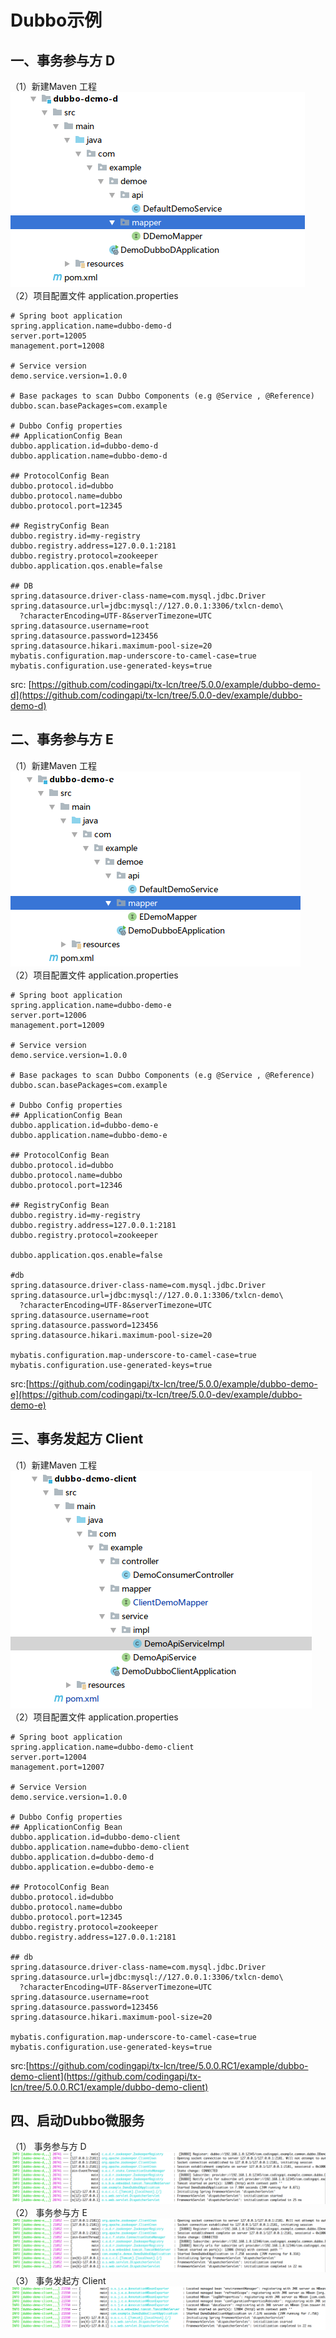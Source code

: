 # Dubbo示例

## 一、事务参与方 D
（1）新建Maven 工程  
![maven project](img/maven-d.png)  
（2）项目配置文件 application.properties
```properties
# Spring boot application
spring.application.name=dubbo-demo-d
server.port=12005
management.port=12008

# Service version
demo.service.version=1.0.0

# Base packages to scan Dubbo Components (e.g @Service , @Reference)
dubbo.scan.basePackages=com.example

# Dubbo Config properties
## ApplicationConfig Bean
dubbo.application.id=dubbo-demo-d
dubbo.application.name=dubbo-demo-d

## ProtocolConfig Bean
dubbo.protocol.id=dubbo
dubbo.protocol.name=dubbo
dubbo.protocol.port=12345

## RegistryConfig Bean
dubbo.registry.id=my-registry
dubbo.registry.address=127.0.0.1:2181
dubbo.registry.protocol=zookeeper
dubbo.application.qos.enable=false

## DB
spring.datasource.driver-class-name=com.mysql.jdbc.Driver
spring.datasource.url=jdbc:mysql://127.0.0.1:3306/txlcn-demo\
  ?characterEncoding=UTF-8&serverTimezone=UTC
spring.datasource.username=root
spring.datasource.password=123456
spring.datasource.hikari.maximum-pool-size=20
mybatis.configuration.map-underscore-to-camel-case=true
mybatis.configuration.use-generated-keys=true
```
src: [https://github.com/codingapi/tx-lcn/tree/5.0.0/example/dubbo-demo-d](https://github.com/codingapi/tx-lcn/tree/5.0.0-dev/example/dubbo-demo-d)  

## 二、事务参与方 E
（1）新建Maven 工程  
![maven project](img/maven-e.png)  
（2）项目配置文件 application.properties
```properties
# Spring boot application
spring.application.name=dubbo-demo-e
server.port=12006
management.port=12009

# Service version
demo.service.version=1.0.0

# Base packages to scan Dubbo Components (e.g @Service , @Reference)
dubbo.scan.basePackages=com.example

# Dubbo Config properties
## ApplicationConfig Bean
dubbo.application.id=dubbo-demo-e
dubbo.application.name=dubbo-demo-e

## ProtocolConfig Bean
dubbo.protocol.id=dubbo
dubbo.protocol.name=dubbo
dubbo.protocol.port=12346

## RegistryConfig Bean
dubbo.registry.id=my-registry
dubbo.registry.address=127.0.0.1:2181
dubbo.registry.protocol=zookeeper

dubbo.application.qos.enable=false

#db
spring.datasource.driver-class-name=com.mysql.jdbc.Driver
spring.datasource.url=jdbc:mysql://127.0.0.1:3306/txlcn-demo\
  ?characterEncoding=UTF-8&serverTimezone=UTC
spring.datasource.username=root
spring.datasource.password=123456
spring.datasource.hikari.maximum-pool-size=20

mybatis.configuration.map-underscore-to-camel-case=true
mybatis.configuration.use-generated-keys=true

```
src:[https://github.com/codingapi/tx-lcn/tree/5.0.0/example/dubbo-demo-e](https://github.com/codingapi/tx-lcn/tree/5.0.0-dev/example/dubbo-demo-e)  

## 三、事务发起方 Client
（1）新建Maven 工程  
![maven project](img/maven.png)  
（2）项目配置文件 application.properties
```properties
# Spring boot application
spring.application.name=dubbo-demo-client
server.port=12004
management.port=12007

# Service Version
demo.service.version=1.0.0

# Dubbo Config properties
## ApplicationConfig Bean
dubbo.application.id=dubbo-demo-client
dubbo.application.name=dubbo-demo-client
dubbo.application.d=dubbo-demo-d
dubbo.application.e=dubbo-demo-e

## ProtocolConfig Bean
dubbo.protocol.id=dubbo
dubbo.protocol.name=dubbo
dubbo.protocol.port=12345
dubbo.registry.protocol=zookeeper
dubbo.registry.address=127.0.0.1:2181

## db
spring.datasource.driver-class-name=com.mysql.jdbc.Driver
spring.datasource.url=jdbc:mysql://127.0.0.1:3306/txlcn-demo\
  ?characterEncoding=UTF-8&serverTimezone=UTC
spring.datasource.username=root
spring.datasource.password=123456
spring.datasource.hikari.maximum-pool-size=20

mybatis.configuration.map-underscore-to-camel-case=true
mybatis.configuration.use-generated-keys=true
```
src:[https://github.com/codingapi/tx-lcn/tree/5.0.0.RC1/example/dubbo-demo-client](https://github.com/codingapi/tx-lcn/tree/5.0.0.RC1/example/dubbo-demo-client)  

## 四、启动Dubbo微服务
（1） 事务参与方 D  
![dubbo-d](img/dubbo-d.png)
（2） 事务参与方 E  
![dubbo-e](img/dubbo-e.png)
（3） 事务发起方 Client  
![dubbo-client](img/dubbo-client.png)
